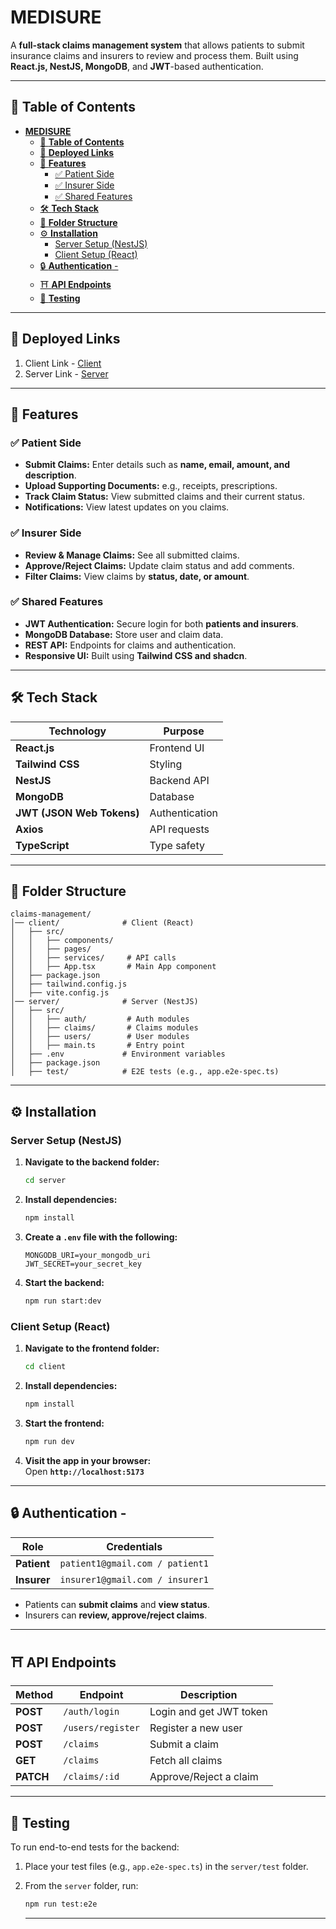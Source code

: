 # **MEDISURE**
A **full-stack claims management system** that allows patients to submit insurance claims and insurers to review and process them. Built using **React.js, NestJS, MongoDB**, and **JWT**-based authentication.

---

## 📜 **Table of Contents**
- [**MEDISURE**](#medisure)
  - [📜 **Table of Contents**](#-table-of-contents)
  -  [🔗 **Deployed Links**](#-deployed-links)
  - [🚀 **Features**](#-features)
    - [✅ Patient Side](#-patient-side)
    - [✅ Insurer Side](#-insurer-side)
    - [✅ Shared Features](#-shared-features)
  - [🛠 **Tech Stack**](#-tech-stack)
  - [📂 **Folder Structure**](#-folder-structure)
  - [⚙️ **Installation**](#️-installation)
    - [Server Setup (NestJS)](#server-setup-nestjs)
    - [Client Setup (React)](#client-setup-react)
  - [🔒 **Authentication** -](#-authentication--)
  - [⛩️ **API Endpoints**](#️-api-endpoints)
  - [🧪 **Testing**](#-testing)

---

   ## 🔗 **Deployed Links**

   1. Client Link - [Client](https://claims-management-system-client.vercel.app/landing)
   2. Server Link - [Server](https://claims-management-system-2d30.onrender.com)

---

## 🚀 **Features**

### ✅ Patient Side
- **Submit Claims:** Enter details such as **name, email, amount, and description**.
- **Upload Supporting Documents:** e.g., receipts, prescriptions.
- **Track Claim Status:** View submitted claims and their current status.
- **Notifications:** View latest updates on you claims.

### ✅ Insurer Side
- **Review & Manage Claims:** See all submitted claims.
- **Approve/Reject Claims:** Update claim status and add comments.
- **Filter Claims:** View claims by **status, date, or amount**.

### ✅ Shared Features
- **JWT Authentication:** Secure login for both **patients and insurers**.
- **MongoDB Database:** Store user and claim data.
- **REST API:** Endpoints for claims and authentication.
- **Responsive UI:** Built using **Tailwind CSS and shadcn**.

---

## 🛠 **Tech Stack**
| Technology              | Purpose           |
|-------------------------|-------------------|
| **React.js**            | Frontend UI       |
| **Tailwind CSS** | Styling           |
| **NestJS**              | Backend API       |
| **MongoDB**             | Database          |
| **JWT (JSON Web Tokens)** | Authentication    |
| **Axios**               | API requests      |
| **TypeScript**          | Type safety       |

---

## 📂 **Folder Structure**
```
claims-management/
│── client/              # Client (React)
│   ├── src/
│   │   ├── components/
│   │   ├── pages/
│   │   ├── services/     # API calls
│   │   ├── App.tsx       # Main App component
│   ├── package.json
│   ├── tailwind.config.js
│   ├── vite.config.js
│── server/              # Server (NestJS)
│   ├── src/
│   │   ├── auth/         # Auth modules
│   │   ├── claims/       # Claims modules
│   │   ├── users/        # User modules
│   │   ├── main.ts       # Entry point
│   ├── .env             # Environment variables
│   ├── package.json
│   ├── test/            # E2E tests (e.g., app.e2e-spec.ts)
```

---

## ⚙️ **Installation**

### Server Setup (NestJS)
1. **Navigate to the backend folder:**
   ```bash
   cd server
   ```
2. **Install dependencies:**
   ```bash
   npm install
   ```
3. **Create a `.env` file with the following:**
   ```plaintext
   MONGODB_URI=your_mongodb_uri
   JWT_SECRET=your_secret_key
   ```
4. **Start the backend:**
   ```bash
   npm run start:dev
   ```

### Client Setup (React)
1. **Navigate to the frontend folder:**
   ```bash
   cd client
   ```
2. **Install dependencies:**
   ```bash
   npm install
   ```
3. **Start the frontend:**
   ```bash
   npm run dev
   ```
4. **Visit the app in your browser:**  
   Open **`http://localhost:5173`**

---

## 🔒 **Authentication** - 
| Role      | Credentials           |
|-----------|-----------------------|
| **Patient** | `patient1@gmail.com / patient1` |
| **Insurer** | `insurer1@gmail.com / insurer1` |

- Patients can **submit claims** and **view status**.
- Insurers can **review, approve/reject claims**.

---

## ⛩️ **API Endpoints**
| Method    | Endpoint             | Description                     |
|-----------|----------------------|---------------------------------|
| **POST**  | `/auth/login`        | Login and get JWT token         |
| **POST**  | `/users/register`    | Register a new user             |
| **POST**  | `/claims`            | Submit a claim                  |
| **GET**   | `/claims`            | Fetch all claims                |
| **PATCH** | `/claims/:id`        | Approve/Reject a claim          |

---

## 🧪 **Testing**
To run end-to-end tests for the backend:

1. Place your test files (e.g., `app.e2e-spec.ts`) in the `server/test` folder.
2. From the `server` folder, run:
   ```bash
   npm run test:e2e
   ```

   ---
